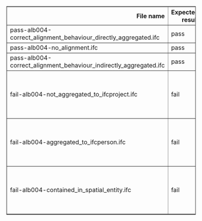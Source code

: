 <table border="1" class="dataframe">
  <thead>
    <tr style="text-align: right;">
      <th>File name</th>
      <th>Expected result</th>
      <th>Description</th>
    </tr>
  </thead>
  <tbody>
    <tr>
      <td>pass-alb004-correct_alignment_behaviour_directly_aggregated.ifc</td>
      <td>pass</td>
      <td>NaN</td>
    </tr>
    <tr>
      <td>pass-alb004-no_alignment.ifc</td>
      <td>pass</td>
      <td>NaN</td>
    </tr>
    <tr>
      <td>pass-alb004-correct_alignment_behaviour_indirectly_aggregated.ifc</td>
      <td>pass</td>
      <td>NaN</td>
    </tr>
    <tr>
      <td>fail-alb004-not_aggregated_to_ifcproject.ifc</td>
      <td>fail</td>
      <td>Result 1: {'Instance_id': '27', 'Expected': '', 'Observed': ''}</td>
    </tr>
    <tr>
      <td>fail-alb004-aggregated_to_ifcperson.ifc</td>
      <td>fail</td>
      <td>Result 1: {'Instance_id': '27', 'Expected': '', 'Observed': ''}</td>
    </tr>
    <tr>
      <td>fail-alb004-contained_in_spatial_entity.ifc</td>
      <td>fail</td>
      <td>Result 1: {'Instance_id': '27', 'Expected': '', 'Observed': ''}</td>
    </tr>
  </tbody>
</table>